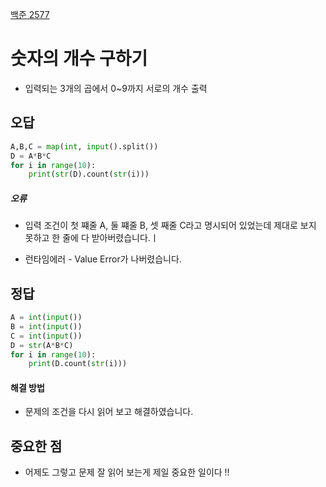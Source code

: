 [백준 2577](https://www.acmicpc.net/problem/2577)

# 숫자의 개수 구하기

- 입력되는 3개의 곱에서 0~9까지 서로의 개수 출력

## 오답

```python
A,B,C = map(int, input().split())
D = A*B*C
for i in range(10):
    print(str(D).count(str(i)))
```

##### 오류

- 입력 조건이  첫 쨰줄 A, 둘 쨰줄 B, 셋 째줄 C라고 명시되어 있었는데 제대로 보지 못하고 한 줄에 다 받아버렸습니다.ㅣ

- 런타임에러 - Value Error가 나버렸습니다.

## 정답

```python
A = int(input())
B = int(input())
C = int(input())
D = str(A*B*C)
for i in range(10):
    print(D.count(str(i)))
```

#### 해결 방법

- 문제의 조건을 다시 읽어 보고 해결하였습니다.

## 중요한 점

- 어제도 그렇고 문제 잘 읽어 보는게 제일 중요한 일이다 !!
